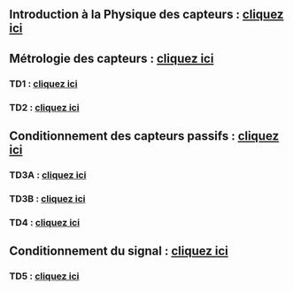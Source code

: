 ## Introduction à la Physique des capteurs : <a href="https://afarciniegasm.github.io/Enseignement/Physique/P2/1 - Cours/01_Cours_Intro_P2.pdf" target="_blank">cliquez ici</a>  <br>

## Métrologie des capteurs : <a href="https://afarciniegasm.github.io/Enseignement/Physique/P2/1 - Cours/02_Cours_Metrologie.pdf" target="_blank">cliquez ici</a>  <br>

### TD1 : <a href="https://afarciniegasm.github.io/Enseignement/Physique/P2/2 - TD/03_TD1.pdf" target="_blank">cliquez ici</a>  <br>

### TD2 : <a href="https://afarciniegasm.github.io/Enseignement/Physique/P2/2 - TD/04_TD2.pdf" target="_blank">cliquez ici</a>  <br>

## Conditionnement des capteurs passifs : <a href="https://afarciniegasm.github.io/Enseignement/Physique/P2/1 - Cours/05_Cours_Conditionnement.pdf" target="_blank">cliquez ici</a>  <br>

### TD3A : <a href="https://afarciniegasm.github.io/Enseignement/Physique/P2/2 - TD/06_TD3A.pdf" target="_blank">cliquez ici</a>  <br>

### TD3B : <a href="https://afarciniegasm.github.io/Enseignement/Physique/P2/2 - TD/07_TD3B.pdf" target="_blank">cliquez ici</a>  <br>

### TD4 : <a href="https://afarciniegasm.github.io/Enseignement/Physique/P2/2 - TD/08_TD4.pdf" target="_blank">cliquez ici</a>  <br>

## Conditionnement du signal : <a href="https://afarciniegasm.github.io/Enseignement/Physique/P2/1 - Cours/09_Cours_Amplification_Linearisation.pdf" target="_blank">cliquez ici</a>  <br>

### TD5 : <a href="https://afarciniegasm.github.io/Enseignement/Physique/P2/2 - TD/10_TD5.pdf" target="_blank">cliquez ici</a>  <br>
